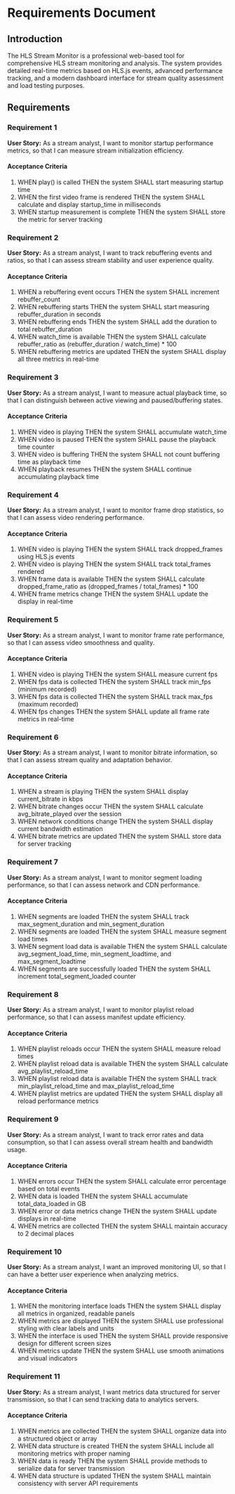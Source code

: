 # Requirements Document

## Introduction

The HLS Stream Monitor is a professional web-based tool for comprehensive HLS stream monitoring and analysis. The system provides detailed real-time metrics based on HLS.js events, advanced performance tracking, and a modern dashboard interface for stream quality assessment and load testing purposes.

## Requirements

### Requirement 1

**User Story:** As a stream analyst, I want to monitor startup performance metrics, so that I can measure stream initialization efficiency.

#### Acceptance Criteria

1. WHEN play() is called THEN the system SHALL start measuring startup time
2. WHEN the first video frame is rendered THEN the system SHALL calculate and display startup_time in milliseconds
3. WHEN startup measurement is complete THEN the system SHALL store the metric for server tracking

### Requirement 2

**User Story:** As a stream analyst, I want to track rebuffering events and ratios, so that I can assess stream stability and user experience quality.

#### Acceptance Criteria

1. WHEN a rebuffering event occurs THEN the system SHALL increment rebuffer_count
2. WHEN rebuffering starts THEN the system SHALL start measuring rebuffer_duration in seconds
3. WHEN rebuffering ends THEN the system SHALL add the duration to total rebuffer_duration
4. WHEN watch_time is available THEN the system SHALL calculate rebuffer_ratio as (rebuffer_duration / watch_time) * 100
5. WHEN rebuffering metrics are updated THEN the system SHALL display all three metrics in real-time

### Requirement 3

**User Story:** As a stream analyst, I want to measure actual playback time, so that I can distinguish between active viewing and paused/buffering states.

#### Acceptance Criteria

1. WHEN video is playing THEN the system SHALL accumulate watch_time
2. WHEN video is paused THEN the system SHALL pause the playback time counter
3. WHEN video is buffering THEN the system SHALL not count buffering time as playback time
4. WHEN playback resumes THEN the system SHALL continue accumulating playback time

### Requirement 4

**User Story:** As a stream analyst, I want to monitor frame drop statistics, so that I can assess video rendering performance.

#### Acceptance Criteria

1. WHEN video is playing THEN the system SHALL track dropped_frames using HLS.js events
2. WHEN video is playing THEN the system SHALL track total_frames rendered
3. WHEN frame data is available THEN the system SHALL calculate dropped_frame_ratio as (dropped_frames / total_frames) * 100
4. WHEN frame metrics change THEN the system SHALL update the display in real-time

### Requirement 5

**User Story:** As a stream analyst, I want to monitor frame rate performance, so that I can assess video smoothness and quality.

#### Acceptance Criteria

1. WHEN video is playing THEN the system SHALL measure current fps
2. WHEN fps data is collected THEN the system SHALL track min_fps (minimum recorded)
3. WHEN fps data is collected THEN the system SHALL track max_fps (maximum recorded)
4. WHEN fps changes THEN the system SHALL update all frame rate metrics in real-time

### Requirement 6

**User Story:** As a stream analyst, I want to monitor bitrate information, so that I can assess stream quality and adaptation behavior.

#### Acceptance Criteria

1. WHEN a stream is playing THEN the system SHALL display current_bitrate in kbps
2. WHEN bitrate changes occur THEN the system SHALL calculate avg_bitrate_played over the session
3. WHEN network conditions change THEN the system SHALL display current bandwidth estimation
4. WHEN bitrate metrics are updated THEN the system SHALL store data for server tracking

### Requirement 7

**User Story:** As a stream analyst, I want to monitor segment loading performance, so that I can assess network and CDN performance.

#### Acceptance Criteria

1. WHEN segments are loaded THEN the system SHALL track max_segment_duration and min_segment_duration
2. WHEN segments are loaded THEN the system SHALL measure segment load times
3. WHEN segment load data is available THEN the system SHALL calculate avg_segment_load_time, min_segment_loadtime, and max_segment_loadtime
4. WHEN segments are successfully loaded THEN the system SHALL increment total_segment_loaded counter

### Requirement 8

**User Story:** As a stream analyst, I want to monitor playlist reload performance, so that I can assess manifest update efficiency.

#### Acceptance Criteria

1. WHEN playlist reloads occur THEN the system SHALL measure reload times
2. WHEN playlist reload data is available THEN the system SHALL calculate avg_playlist_reload_time
3. WHEN playlist reload data is available THEN the system SHALL track min_playlist_reload_time and max_playlist_reload_time
4. WHEN playlist metrics are updated THEN the system SHALL display all reload performance metrics

### Requirement 9

**User Story:** As a stream analyst, I want to track error rates and data consumption, so that I can assess overall stream health and bandwidth usage.

#### Acceptance Criteria

1. WHEN errors occur THEN the system SHALL calculate error percentage based on total events
2. WHEN data is loaded THEN the system SHALL accumulate total_data_loaded in GB
3. WHEN error or data metrics change THEN the system SHALL update displays in real-time
4. WHEN metrics are collected THEN the system SHALL maintain accuracy to 2 decimal places

### Requirement 10

**User Story:** As a stream analyst, I want an improved monitoring UI, so that I can have a better user experience when analyzing metrics.

#### Acceptance Criteria

1. WHEN the monitoring interface loads THEN the system SHALL display all metrics in organized, readable panels
2. WHEN metrics are displayed THEN the system SHALL use professional styling with clear labels and units
3. WHEN the interface is used THEN the system SHALL provide responsive design for different screen sizes
4. WHEN metrics update THEN the system SHALL use smooth animations and visual indicators

### Requirement 11

**User Story:** As a stream analyst, I want metrics data structured for server transmission, so that I can send tracking data to analytics servers.

#### Acceptance Criteria

1. WHEN metrics are collected THEN the system SHALL organize data into a structured object or array
2. WHEN data structure is created THEN the system SHALL include all monitoring metrics with proper naming
3. WHEN data is ready THEN the system SHALL provide methods to serialize data for server transmission
4. WHEN data structure is updated THEN the system SHALL maintain consistency with server API requirements